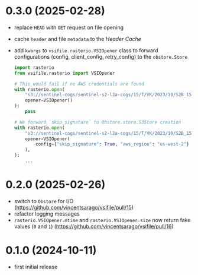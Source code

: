 
# 0.3.0 (2025-02-28)

* replace `HEAD` with `GET` request on file opening

* cache `header` and file `metadata` to the *Header Cache*

* add `kwargs` to `vsifile.rasterio.VSIOpener` class to forward configurations (config, client_config, retry_config) to the `obstore.Store`

    ```python
    import rasterio
    from vsifile.rasterio import VSIOpener

    # This would fail if no AWS credentials are found
    with rasterio.open(
        "s3://sentinel-cogs/sentinel-s2-l2a-cogs/15/T/VK/2023/10/S2B_15TVK_20231008_0_L2A/TCI.tif",
        opener=VSIOpener()
    ):
        pass

    # We forward `skip_signature` to Obstore.store.S3Store creation
    with rasterio.open(
        "s3://sentinel-cogs/sentinel-s2-l2a-cogs/15/T/VK/2023/10/S2B_15TVK_20231008_0_L2A/TCI.tif",
        opener=VSIOpener(
            config={"skip_signature": True, "aws_region": "us-west-2"}
        ),
    ):
        ...
    ```

# 0.2.0 (2025-02-26)

* switch to `Obstore` for I/O (https://github.com/vincentsarago/vsifile/pull/15)
* refactor logging messages
* `rasterio.VSIOpener.mtime` and `rasterio.VSIOpener.size` now return fake values (`0` and `1`) (https://github.com/vincentsarago/vsifile/pull/16)

# 0.1.0 (2024-10-11)

* first initial release
